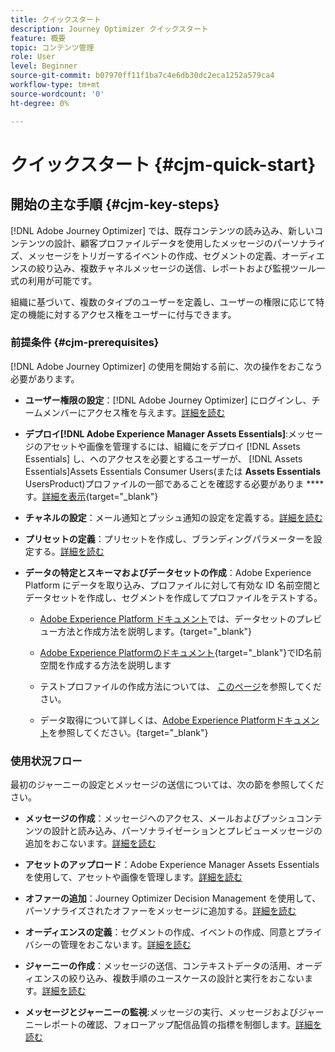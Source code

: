 ```yaml
---
title: クイックスタート
description: Journey Optimizer クイックスタート
feature: 概要
topic: コンテンツ管理
role: User
level: Beginner
source-git-commit: b07970ff11f1ba7c4e6db30dc2eca1252a579ca4
workflow-type: tm+mt
source-wordcount: '0'
ht-degree: 0%

---
```


# クイックスタート {#cjm-quick-start}

## 開始の主な手順 {#cjm-key-steps}

[!DNL Adobe Journey Optimizer] では、既存コンテンツの読み込み、新しいコンテンツの設計、顧客プロファイルデータを使用したメッセージのパーソナライズ、メッセージをトリガーするイベントの作成、セグメントの定義、オーディエンスの絞り込み、複数チャネルメッセージの送信、レポートおよび監視ツール一式の利用が可能です。

組織に基づいて、複数のタイプのユーザーを定義し、ユーザーの権限に応じて特定の機能に対するアクセス権をユーザーに付与できます。

### 前提条件 {#cjm-prerequisites}

 [!DNL Adobe Journey Optimizer] の使用を開始する前に、次の操作をおこなう必要があります。

* **ユーザー権限の設定**：[!DNL Adobe Journey Optimizer] にログインし、チームメンバーにアクセス権を与えます。[詳細を読む](../using/administration/permissions.md)

* **デプロイ[!DNL Adobe Experience Manager Assets Essentials]**:メッセージのアセットや画像を管理するには、組織にをデプロイ [!DNL Assets Essentials] し、へのアクセスを必要とするユーザーが、 [!DNL Assets Essentials]Assets Essentials Consumer Users(または **Assets Essentials** UsersProduct)プロファイルの一部であることを確認する必要がありま **** す。[詳細を表示](https://experienceleague.adobe.com/docs/experience-manager-assets-essentials/help/deploy-administer.html){target=&quot;_blank&quot;}

* **チャネルの設定**：メール通知とプッシュ通知の設定を定義する。[詳細を読む](../using/configuration/get-started-configuration.md)

* **プリセットの定義**：プリセットを作成し、ブランディングパラメーターを設定する。[詳細を読む](../using/configuration/message-presets.md)

* **データの特定とスキーマおよびデータセットの作成**：Adobe Experience Platform にデータを取り込み、プロファイルに対して有効な ID 名前空間とデータセットを作成し、セグメントを作成してプロファイルをテストする。

   * [Adobe Experience Platform ドキュメント](https://experienceleague.adobe.com/docs/experience-platform/catalog/datasets/user-guide.html?lang=ja)では、データセットのプレビュー方法と作成方法を説明します。{target=&quot;_blank&quot;}

   * [Adobe Experience Platformのドキュメント](https://experienceleague.adobe.com/docs/experience-platform/identity/namespaces.html?lang=ja#manage-namespaces){target=&quot;_blank&quot;}でID名前空間を作成する方法を説明します

   * テストプロファイルの作成方法については、 [このページ](../using/building-journeys/creating-test-profiles.md)を参照してください。

   * データ取得について詳しくは、[Adobe Experience Platformドキュメント](https://experienceleague.adobe.com/docs/experience-platform/ingestion/home.html?lang=ja)を参照してください。{target=&quot;_blank&quot;}


### 使用状況フロー

最初のジャーニーの設定とメッセージの送信については、次の節を参照してください。

* **メッセージの作成**：メッセージへのアクセス、メールおよびプッシュコンテンツの設計と読み込み、パーソナライゼーションとプレビューメッセージの追加をおこないます。[詳細を読む](create-message.md)

* **アセットのアップロード**：Adobe Experience Manager Assets Essentials を使用して、アセットや画像を管理します。[詳細を読む](assets-essentials.md)

* **オファーの追加**：Journey Optimizer Decision Management を使用して、パーソナライズされたオファーをメッセージに追加する。[詳細を読む](../using/offers/get-started/starting-offer-decisioning.md)

* **オーディエンスの定義**：セグメントの作成、イベントの作成、同意とプライバシーの管理をおこないます。[詳細を読む](../using/segment/about-segments.md)

* **ジャーニーの作成**：メッセージの送信、コンテキストデータの活用、オーディエンスの絞り込み、複数手順のユースケースの設計と実行をおこないます。[詳細を読む](building-journeys/journey.md)

* **メッセージとジャーニーの監視**:メッセージの実行、メッセージおよびジャーニーレポートの確認、フォローアップ配信品質の指標を制御します。[詳細を読む](message-monitoring.md)
